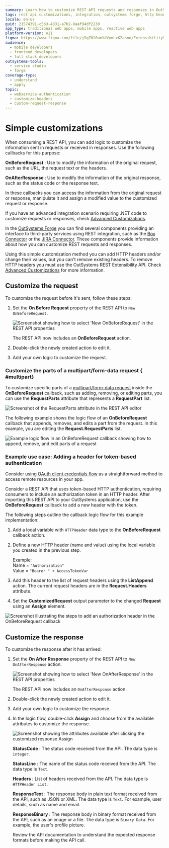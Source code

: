 ```yaml
---
summary: Learn how to customize REST API requests and responses in OutSystems 11 (O11) using callbacks and advanced integration scenarios.
tags: rest api customizations, integration, outsystems forge, http headers, extensibility api
locale: en-us
guid: 21574391-c5b3-4831-a7b2-8aaf94df2230
app_type: traditional web apps, mobile apps, reactive web apps
platform-version: o11
figma: https://www.figma.com/file/jSgZ0l0unYdVymLxKZasno/Extensibility%20and%20Integration?node-id=410:85
audience:
  - mobile developers
  - frontend developers
  - full stack developers
outsystems-tools:
  - service studio
  - forge
coverage-type:
  - understand
  - apply
topic:
  - webservice-authentication
  - customize-headers
  - custom-request-response
---
```


# Simple customizations

When consuming a REST API, you can add logic to customize the information sent in requests or received in responses. Use the following callbacks for this purpose:

**OnBeforeRequest**
:   Use to modify the information of the original request, such as the URL, the request text or the headers. 

**OnAfterResponse**
:   Use to modify the information of the original response, such as the status code or the response text. 

In these callbacks you can access the information from the original request or response, manipulate it and assign a modified value to the customized request or response.

If you have an advanced integration scenario requiring .NET code to customize requests or responses, check [Advanced Customizations](advanced-customizations.md).

In the [OutSystems Forge](https://www.outsystems.com/forge/) you can find several components providing an interface to third-party services using REST integration, such as the [Box Connector](https://www.outsystems.com/forge/component/586/box-connector/) or the [JIRA Connector](https://www.outsystems.com/forge/component/936/jira-connector/). These components provide information about how you can customize REST requests and responses.

<div class="info" markdown="1">

Using this simple customization method you can add HTTP headers and/or change their values, but you can't remove existing headers. To remove HTTP headers you must use the OutSystems REST Extensibility API. Check [Advanced Customizations](advanced-customizations.md) for more information.

</div>

## Customize the request

To customize the request before it's sent, follow these steps:

1. Set the **On Before Request** property of the REST API to `New OnBeforeRequest`.
  
    ![Screenshot showing how to select 'New OnBeforeRequest' in the REST API properties](images/rest-new-onbeforerequest-ss.png "Select New OnBeforeRequest")

    The REST API now includes an **OnBeforeRequest** action.

1. Double-click the newly created action to edit it.

1. Add your own logic to customize the request.

### Customize the parts of a multipart/form-data request { #multipart}

To customize specific parts of a [multipart/form-data request](consume-multipart-form-data.md) inside the **OnBeforeRequest** callback, such as adding, removing, or editing parts, you can use the **RequestParts** attribute that represents a **RequestPart** list.

![Screenshot of the RequestParts attribute in the REST API editor](images/requestparts-ss.png "RequestParts Attribute")

The following example shows the logic flow of an **OnBeforeRequest** callback that appends, removes, and edits a part from the request. In this example, you are editing the **Request.RequestParts** list. 

![Example logic flow in an OnBeforeRequest callback showing how to append, remove, and edit parts of a request](images/requestparts-action-ss.png "OnBeforeRequest Callback Logic Flow")

### Example use case: Adding a header for token-based authentication

<div class="info" markdown="1">

Consider using [OAuth client credentials flow](rest-oauth2-authorization.md) as a straightforward method to access remote resources in your app.

</div>

Consider a REST API that uses token-based HTTP authentication, requiring consumers to include an authorization token in an HTTP header. After importing this REST API to your OutSystems application, use the **OnBeforeRequest** callback to add a new header with the token.

The following steps outline the callback logic flow for this example implementation:

1. Add a local variable with `HTTPHeader` data type to the **OnBeforeRequest** callback action.

1. Define a new HTTP header (name and value) using the local variable you created in the previous step.

    Example:  
    Name = `"Authorization"`  
    Value = `"Bearer " + AccessTokenVar`

1. Add this header to the list of request headers using the **ListAppend** action.
   The current request headers are in the **Request.Headers** attribute.

1. Set the **CustomizedRequest** output parameter to the changed **Request** using an **Assign** element.

![Screenshot illustrating the steps to add an authorization header in the OnBeforeRequest callback](images/rest-example-onbeforerequest-ss.png "Adding a Header for Token-Based Authentication")

## Customize the response

To customize the response after it has arrived:

1. Set the **On After Response** property of the REST API to `New OnAfterResponse` action.

    ![Screenshot showing how to select 'New OnAfterResponse' in the REST API properties](images/rest-new-onafterresponse-ss.png "Select New OnAfterResponse")

    The REST API now includes an `OnAfterResponse` action.

1. Double-click the newly created action to edit it.

1. Add your own logic to customize the response.

1. In the logic flow, double-click **Assign** and choose from the available attributes to customize the response.

    ![Screenshot showing the attributes available after clicking the customized response Assign](images/rest-new-onafterresponse-attributes-ss.png "Customized Response Attributes")

    **StatusCode**
    :   The status code received from the API. The data type is `integer`.

    **StatusLine**
    :   The name of the status code received from the API. The data type is `Text`.

    **Headers**
    :   List of headers received from the API. The data type is  `HTTPHeader List`.

    **ResponseText**
    :   The response body in plain text format received from the API, such as JSON or XML. The data type is `Text`. For example, user details, such as name and email.
  
    **ResponseBinary**
    :   The response body in binary format received from the API, such as an image or a file. The data type is `Binary Data`. For example, the user's profile picture.

    <div class="info" markdown="1">

    Review the API documentation to understand the expected response formats before making the API call.

    </div>



